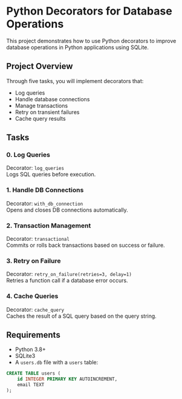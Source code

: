 # Python Decorators for Database Operations

This project demonstrates how to use Python decorators to improve database operations in Python applications using SQLite.

## Project Overview

Through five tasks, you will implement decorators that:

- Log queries
- Handle database connections
- Manage transactions
- Retry on transient failures
- Cache query results

## Tasks

### 0. Log Queries

Decorator: `log_queries`  
Logs SQL queries before execution.

### 1. Handle DB Connections

Decorator: `with_db_connection`  
Opens and closes DB connections automatically.

### 2. Transaction Management

Decorator: `transactional`  
Commits or rolls back transactions based on success or failure.

### 3. Retry on Failure

Decorator: `retry_on_failure(retries=3, delay=1)`  
Retries a function call if a database error occurs.

### 4. Cache Queries

Decorator: `cache_query`  
Caches the result of a SQL query based on the query string.

## Requirements

- Python 3.8+
- SQLite3
- A `users.db` file with a `users` table:

```sql
CREATE TABLE users (
    id INTEGER PRIMARY KEY AUTOINCREMENT,
    email TEXT
);
```

